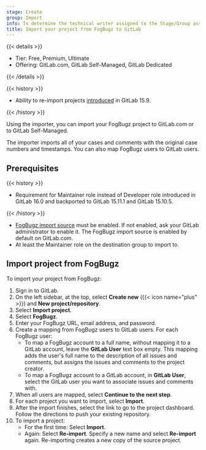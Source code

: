 ```yaml
---
stage: Create
group: Import
info: To determine the technical writer assigned to the Stage/Group associated with this page, see https://handbook.gitlab.com/handbook/product/ux/technical-writing/#assignments
title: Import your project from FogBugz to GitLab
---
```


{{< details >}}

- Tier: Free, Premium, Ultimate
- Offering: GitLab.com, GitLab Self-Managed, GitLab Dedicated

{{< /details >}}

{{< history >}}

- Ability to re-import projects [introduced](https://gitlab.com/gitlab-org/gitlab/-/issues/23905) in GitLab 15.9.

{{< /history >}}

Using the importer, you can import your FogBugz project to GitLab.com
or to GitLab Self-Managed.

The importer imports all of your cases and comments with the original
case numbers and timestamps. You can also map FogBugz users to GitLab
users.

## Prerequisites

{{< history >}}

- Requirement for Maintainer role instead of Developer role introduced in GitLab 16.0 and backported to GitLab 15.11.1 and GitLab 15.10.5.

{{< /history >}}

- [FogBugz import source](../../../administration/settings/import_and_export_settings.md#configure-allowed-import-sources)
  must be enabled. If not enabled, ask your GitLab administrator to enable it. The FogBugz import source is enabled
  by default on GitLab.com.
- At least the Maintainer role on the destination group to import to.

## Import project from FogBugz

To import your project from FogBugz:

1. Sign in to GitLab.
1. On the left sidebar, at the top, select **Create new** ({{< icon name="plus" >}}) and **New project/repository**.
1. Select **Import project**.
1. Select **FogBugz**.
1. Enter your FogBugz URL, email address, and password.
1. Create a mapping from FogBugz users to GitLab users. For each FogBugz user:
   - To map a FogBugz account to a full name, without mapping it to a GitLab account, leave the **GitLab User**
     text box empty. This mapping adds the user's full name to the description of all issues and comments, but
     assigns the issues and comments to the project creator.
   - To map a FogBugz account to a GitLab account, in **GitLab User**, select the GitLab user
     you want to associate issues and comments with.
1. When all users are mapped, select **Continue to the next step**.
1. For each project you want to import, select **Import**.
1. After the import finishes, select the link to go to the project
   dashboard. Follow the directions to push your existing repository.
1. To import a project:
   - For the first time: Select **Import**.
   - Again: Select **Re-import**. Specify a new name and select **Re-import** again. Re-importing creates a new copy of the source project.
